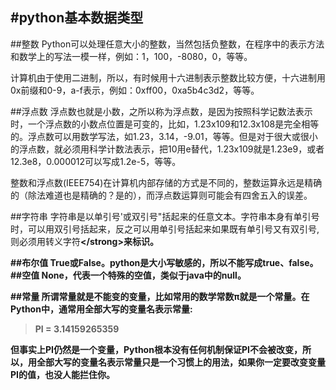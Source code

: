 #python基本数据类型
---------------------


##整数
Python可以处理任意大小的整数，当然包括负整数，在程序中的表示方法和数学上的写法一模一样，例如：1，100，-8080，0，等等。

计算机由于使用二进制，所以，有时候用十六进制表示整数比较方便，十六进制用0x前缀和0-9，a-f表示，例如：0xff00，0xa5b4c3d2，等等。

##浮点数
浮点数也就是小数，之所以称为浮点数，是因为按照科学记数法表示时，一个浮点数的小数点位置是可变的，比如，1.23x109和12.3x108是完全相等的。浮点数可以用数学写法，如1.23，3.14，-9.01，等等。但是对于很大或很小的浮点数，就必须用科学计数法表示，把10用e替代，1.23x109就是1.23e9，或者12.3e8，0.000012可以写成1.2e-5，等等。

整数和浮点数(IEEE754)在计算机内部存储的方式是不同的，整数运算永远是精确的（除法难道也是精确的？是的），而浮点数运算则可能会有四舍五入的误差。

##字符串
字符串是以单引号'或双引号"括起来的任意文本。字符串本身有单引号时，可以用双引号括起来，反之可以用单引号括起来如果既有单引号又有双引号,则必须用转义字符<strong>\</strong>来标识。

##布尔值
True或False。python是大小写敏感的，所以不能写成true、false。
##空值
None，代表一个特殊的空值，类似于java中的null。


##常量
所谓常量就是不能变的变量，比如常用的数学常数π就是一个常量。在Python中，通常用全部大写的变量名表示常量:
>PI = 3.14159265359

但事实上PI仍然是一个变量，Python根本没有任何机制保证PI不会被改变，所以，用全部大写的变量名表示常量只是一个习惯上的用法，如果你一定要改变变量PI的值，也没人能拦住你。
